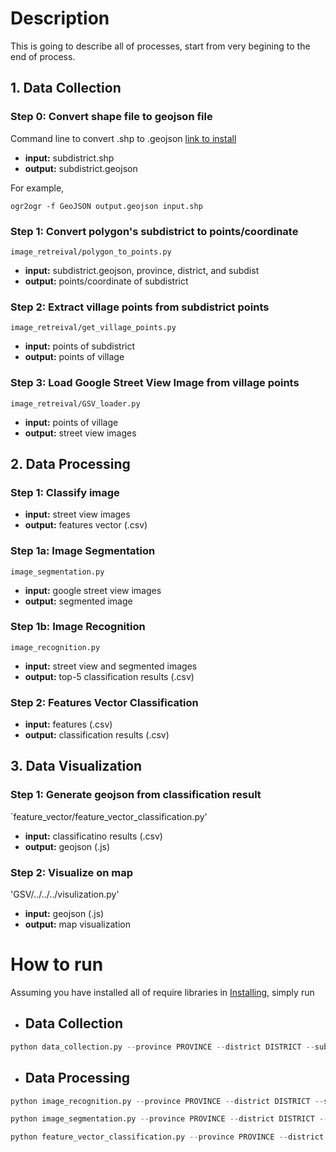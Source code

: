 # Description
This is going to describe all of processes, start from very begining to the end of process.

## 1. Data Collection
### Step 0: Convert shape file to geojson file
Command line to convert .shp to .geojson [link to install](http://www.gdal.org/ogr2ogr.html)
* **input:** subdistrict.shp
* **output:** subdistrict.geojson

For example, 
```command
ogr2ogr -f GeoJSON output.geojson input.shp
```
### Step 1: Convert polygon's subdistrict to points/coordinate
`image_retreival/polygon_to_points.py`
* **input:** subdistrict.geojson, province, district, and subdist
* **output:** points/coordinate of subdistrict

### Step 2: Extract village points from subdistrict points
`image_retreival/get_village_points.py`
* **input:** points of subdistrict
* **output:** points of village

### Step 3: Load Google Street View Image from village points
`image_retreival/GSV_loader.py`
* **input:** points of village
* **output:** street view images

## 2. Data Processing
### Step 1: Classify image
* **input:** street view images
* **output:** features vector (.csv)
### Step 1a: Image Segmentation
`image_segmentation.py`

* **input:** google street view images
* **output:** segmented image
### Step 1b: Image Recognition
`image_recognition.py`

* **input:** street view and segmented images
* **output:** top-5 classification results (.csv)

### Step 2: Features Vector Classification
* **input:** features (.csv)
* **output:** classification results (.csv)

## 3. Data Visualization

### Step 1: Generate geojson from classification result
`feature_vector/feature_vector_classification.py'
* **input:** classificatino results (.csv)
* **output:** geojson (.js)

### Step 2: Visualize on map
'GSV/../../../visulization.py'
* **input:** geojson (.js)
* **output:** map visualization

# How to run
Assuming you have installed all of require libraries in [Installing](install.md), simply run

* ## Data Collection
```python
python data_collection.py --province PROVINCE --district DISTRICT --subdist SUBDIST --village VILLAGE
```
* ## Data Processing
```python
python image_recognition.py --province PROVINCE --district DISTRICT --subdist SUBDIST --village VILLAGE
```
```python
python image_segmentation.py --province PROVINCE --district DISTRICT --subdist SUBDIST --village VILLAGE
```
```python
python feature_vector_classification.py --province PROVINCE --district DISTRICT --subdist SUBDIST --village VILLAGE
```

